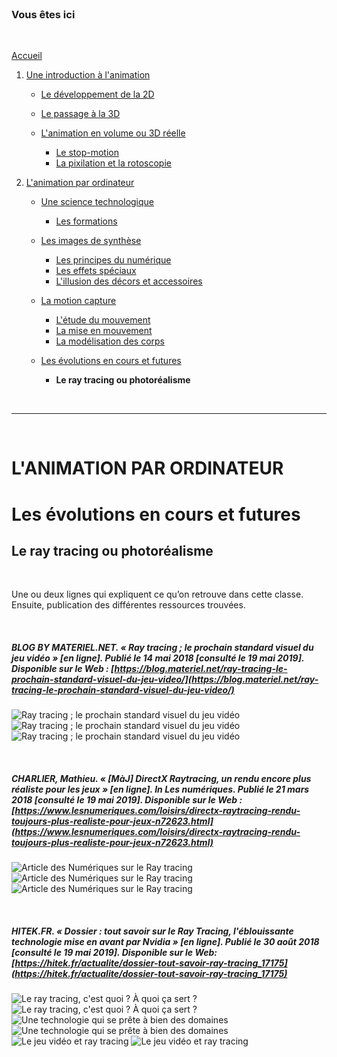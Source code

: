 <br/>

### Vous êtes ici

<br/>

[Accueil](index.md)

1. [Une introduction à l'animation](histoire.md)

    - [Le développement de la 2D](2d.md)
    - [Le passage à la 3D](3d.md)
    - [L'animation en volume ou 3D réelle](envolume.md)
    
        * [Le stop-motion](stopmotion.md)
        * [La pixilation et la rotoscopie](pixilation.md)

2. [L'animation par ordinateur](parordinateur.md)

    - [Une science technologique](science.md)
    
        * [Les formations](formation.md)
    
    - [Les images de synthèse](imagesdesynthèse.md)
    
        * [Les principes du numérique](numerique.md)
        * [Les effets spéciaux](effet.md)
        * [L'illusion des décors et accessoires](decor.md)
        
    - [La motion capture](motioncapture.md)
    
        * [L'étude du mouvement](etude.md)
        * [La mise en mouvement](mouvement.md)
        * [La modélisation des corps](corps.md)

    - [Les évolutions en cours et futures](evolution.md)
    
        * **Le ray tracing ou photoréalisme**
        
<br/>

--------------------------------------------------------

<br/>

# L'ANIMATION PAR ORDINATEUR
# Les évolutions en cours et futures
## Le ray tracing ou photoréalisme

<br/>

Une ou deux lignes qui expliquent ce qu’on retrouve dans cette classe. Ensuite, publication des différentes ressources trouvées.

<br/>

##### BLOG BY MATERIEL.NET. « Ray tracing ; le prochain standard visuel du jeu vidéo » [en ligne]. Publié le 14 mai 2018 [consulté le 19 mai 2019]. Disponible sur le Web : [https://blog.materiel.net/ray-tracing-le-prochain-standard-visuel-du-jeu-video/](https://blog.materiel.net/ray-tracing-le-prochain-standard-visuel-du-jeu-video/)

![Ray tracing ; le prochain standard visuel du jeu vidéo](images/rayI.JPG "Ray tracing ; le prochain standard visuel du jeu vidéo")
![Ray tracing ; le prochain standard visuel du jeu vidéo](images/rtracing.JPG "Ray tracing ; le prochain standard visuel du jeu vidéo")
![Ray tracing ; le prochain standard visuel du jeu vidéo](images/rayII.JPG "Ray tracing ; le prochain standard visuel du jeu vidéo")

<br/>

##### CHARLIER, Mathieu. « [MàJ] DirectX Raytracing, un rendu encore plus réaliste pour les jeux » [en ligne]. In _Les numériques_. Publié le 21 mars 2018 [consulté le 19 mai 2019]. Disponible sur le Web : [https://www.lesnumeriques.com/loisirs/directx-raytracing-rendu-toujours-plus-realiste-pour-jeux-n72623.html](https://www.lesnumeriques.com/loisirs/directx-raytracing-rendu-toujours-plus-realiste-pour-jeux-n72623.html)

![Article des Numériques sur le Ray tracing](images/raytracing.JPG "Le Raytracing, encore plus de réalisme pour les jeux")
![Article des Numériques sur le Ray tracing](images/raytracingII.JPG "Le Raytracing, encore plus de réalisme pour les jeux")
![Article des Numériques sur le Ray tracing](images/raytracingIII.JPG "Le Raytracing, encore plus de réalisme pour les jeux")

<br/>

##### HITEK.FR. « Dossier : tout savoir sur le Ray Tracing, l'éblouissante technologie mise en avant par Nvidia » [en ligne]. Publié le 30 août 2018 [consulté le 19 mai 2019]. Disponible sur le Web: [https://hitek.fr/actualite/dossier-tout-savoir-ray-tracing_17175](https://hitek.fr/actualite/dossier-tout-savoir-ray-tracing_17175)

![Le ray tracing, c'est quoi ? À quoi ça sert ?](images/tracingI.JPG "Le ray tracing, c'est quoi ? À quoi ça sert ?")
![Le ray tracing, c'est quoi ? À quoi ça sert ?](images/tracingII.JPG "Le ray tracing, c'est quoi ? À quoi ça sert ?")
![Une technologie qui se prête à bien des domaines](images/tracingIII.JPG "Une technologie qui se prête à bien des domaines")
![Une technologie qui se prête à bien des domaines](images/tracingIV.JPG "Une technologie qui se prête à bien des domaines")
![Le jeu vidéo et ray tracing](images/tracingV.JPG "Le jeu vidéo et ray tracing")
![Le jeu vidéo et ray tracing](images/tracingVI.JPG "Le jeu vidéo et ray tracing")

<br/>
